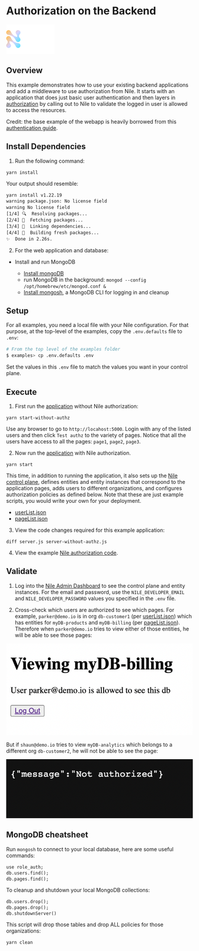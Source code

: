 # Authorization on the Backend

![image](../images/Nile-text-logo.png)

## Overview

This example demonstrates how to use your existing backend applications and add a middleware to use authorization from Nile.
It starts with an application that does just basic user authentication and then layers in [authorization](middleware/authz-nile.ts) by calling out to Nile to validate the logged in user is allowed to access the resources.

Credit: the base example of the webapp is heavily borrowed from this [authentication guide](https://github.com/LoginRadius/engineering-blog-samples/tree/master/NodeJs/NodejsAuthenticationGuide).

## Install Dependencies

1. Run the following command:

```
yarn install
```

Your output should resemble:

```bash
yarn install v1.22.19
warning package.json: No license field
warning No license field
[1/4] 🔍  Resolving packages...
[2/4] 🚚  Fetching packages...
[3/4] 🔗  Linking dependencies...
[4/4] 🔨  Building fresh packages...
✨  Done in 2.26s.
```

2. For the web application and database:

- Install and run MongoDB

  - [Install mongoDB](https://www.mongodb.com/docs/manual/tutorial/install-mongodb-on-os-x/)
  - run MongoDB in the background: `mongod --config /opt/homebrew/etc/mongod.conf &`
  - [Install mongosh](https://www.mongodb.com/docs/mongodb-shell/install/), a MongoDB CLI for logging in and cleanup

## Setup

For all examples, you need a local file with your Nile configuration.
For that purpose, at the top-level of the examples, copy the `.env.defaults` file to `.env`:

```bash
# From the top level of the examples folder
$ examples> cp .env.defaults .env
```

Set the values in this `.env` file to match the values you want in your control plane.

## Execute

1. First run the [application](server-without-authz.js) without Nile authorization:

```
yarn start-without-authz
```

Use any browser to go to `http://locahost:5000`. Login with any of the listed users and then click `Test authz` to the variety of pages.
Notice that all the users have access to all the pages: `page1`, `page2`, `page3`.

2. Now run the [application](server.js) with Nile authorization.

```
yarn start
```

This time, in addition to running the application, it also sets up the [Nile control plane](src/index.ts), defines entities and entity instances that correspond to the application pages, adds users to different organizations, and configures authorization policies as defined below.  Note that these are just example scripts, you would write your own for your deployment.

   - [userList.json](../quickstart/src/datasets/userList.json)
   - [pageList.json](../quickstart/src/datasets/pageList.json)

3. View the code changes required for this example application:

```
diff server.js server-without-authz.js
```

4. View the example [Nile authorization code](middleware/authz-nile.ts).


## Validate

1. Log into the [Nile Admin Dashboard](https://nad.thenile.dev/) to see the control plane and entity instances.
For the email and password, use the `NILE_DEVELOPER_EMAIL` and `NILE_DEVELOPER_PASSWORD` values you specified in the `.env` file.

2. Cross-check which users are authorized to see which pages.  For example, `parker@demo.io` is in org `db-customer1` (per [userList.json](../quickstart/src/datasets/userList.json)) which has entities for `myDB-products` and `myDB-billing` (per [pageList.json](../quickstart/src/datasets/pageList.json)).  Therefore when `parker@demo.io` tries to view either of those entities, he will be able to see those pages:

![image](images/allow.png)

But if `shaun@demo.io` tries to view `myDB-analytics` which belongs to a different org `db-customer2`, he will not be able to see the page:

![image](images/deny.png)

## MongoDB cheatsheet

Run `mongosh` to connect to your local database, here are some useful commands:

```
use role_auth;
db.users.find();
db.pages.find();
```

To cleanup and shutdown your local MongoDB collections:

```
db.users.drop();
db.pages.drop();
db.shutdownServer()
```

This script will drop those tables and drop ALL policies for those organizations:

```
yarn clean
```
